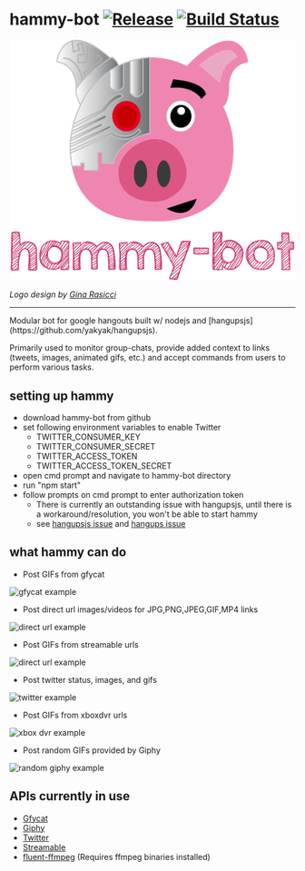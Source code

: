 hammy-bot 
[![Release](https://img.shields.io/github/release/moosebot/hammy-bot.svg)](https://github.com/moosebot/hammy-bot)
[![Build Status](https://img.shields.io/travis/moosebot/hammy-bot/master.svg)](https://travis-ci.org/moosebot/hammy-bot)
=========
<p align="center">
 <img src="logo.png" width="700">
</p>

*Logo design by [Gina Rasicci](http://www.ginarasicci.com/)*
<hr>
Modular bot for google hangouts built w/ nodejs and [hangupsjs](https://github.com/yakyak/hangupsjs).

Primarily used to monitor group-chats, provide added context to links (tweets, images, animated gifs, etc.) and accept commands from users to perform various tasks.

## setting up hammy

* download hammy-bot from github
* set following environment variables to enable Twitter
  * TWITTER_CONSUMER_KEY
  * TWITTER_CONSUMER_SECRET
  * TWITTER_ACCESS_TOKEN
  * TWITTER_ACCESS_TOKEN_SECRET
* open cmd prompt and navigate to hammy-bot directory
* run "npm start"
* follow prompts on cmd prompt to enter authorization token
  * There is currently an outstanding issue with hangupsjs, until there is a workaround/resolution, you won't be able to start hammy
  * see [hangupsjs issue](https://github.com/yakyak/hangupsjs/issues/52) and [hangups issue](https://github.com/tdryer/hangups/issues/260)

## what hammy can do

* Post GIFs from gfycat

![gfycat example](http://i.imgur.com/bNhzBDA.gif)

* Post direct url images/videos for JPG,PNG,JPEG,GIF,MP4 links

![direct url example](http://i.imgur.com/iv878LP.png)

* Post GIFs from streamable urls

![direct url example](http://i.imgur.com/zUxQSJI.gif)

* Post twitter status, images, and gifs

![twitter example](http://i.imgur.com/l4MtEPK.png)

* Post GIFs from xboxdvr urls

![xbox dvr example](http://i.imgur.com/LBpKKg8.gif)

* Post random GIFs provided by Giphy

![random giphy example](http://i.imgur.com/R2jWfYi.gif)


## APIs currently in use
* [Gfycat](https://gfycat.com/api)
* [Giphy](https://github.com/Giphy/GiphyAPI)
* [Twitter](https://dev.twitter.com/rest/public)
* [Streamable](https://streamable.com/documentation)
* [fluent-ffmpeg](https://github.com/fluent-ffmpeg/node-fluent-ffmpeg) (Requires ffmpeg binaries installed)
